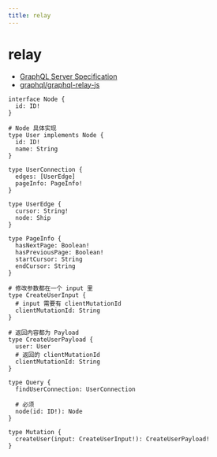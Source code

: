 ```yaml
---
title: relay
---
```


# relay

- [GraphQL Server Specification](https://relay.dev/docs/guides/graphql-server-specification/)
- [graphql/graphql-relay-js](https://github.com/graphql/graphql-relay-js)

```gql
interface Node {
  id: ID!
}

# Node 具体实现
type User implements Node {
  id: ID!
  name: String
}

type UserConnection {
  edges: [UserEdge]
  pageInfo: PageInfo!
}

type UserEdge {
  cursor: String!
  node: Ship
}

type PageInfo {
  hasNextPage: Boolean!
  hasPreviousPage: Boolean!
  startCursor: String
  endCursor: String
}

# 修改参数都在一个 input 里
type CreateUserInput {
  # input 需要有 clientMutationId
  clientMutationId: String
}

# 返回内容都为 Payload
type CreateUserPayload {
  user: User
  # 返回的 clientMutationId
  clientMutationId: String
}

type Query {
  findUserConnection: UserConnection

  # 必须
  node(id: ID!): Node
}

type Mutation {
  createUser(input: CreateUserInput!): CreateUserPayload!
}
```
